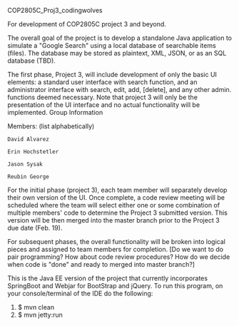 COP2805C_Proj3_codingwolves

For development of COP2805C project 3 and beyond.

The overall goal of the project is to develop a standalone Java application to simulate a "Google Search" using a local database of searchable items (files). The database may be stored as plaintext, XML, JSON, or as an SQL database (TBD).

The first phase, Project 3, will include development of only the basic UI elements: a standard user interface with search function, and an administrator interface with search, edit, add, [delete], and any other admin. functions deemed necessary. Note that project 3 will only be the presentation of the UI interface and no actual functionality will be implemented.
Group Information

Members: (list alphabetically)

    David Alvarez

    Erin Hochstetler

    Jason Sysak

    Reubin George

For the initial phase (project 3), each team member will separately develop their own version of the UI. Once complete, a code review meeting will be scheduled where the team will select either one or some combination of multiple members' code to determine the Project 3 submitted version. This version will be then merged into the master branch prior to the Project 3 due date (Feb. 19).

For subsequent phases, the overall functionality will be broken into logical pieces and assigned to team members for completion. [Do we want to do pair programming? How about code review procedures? How do we decide when code is "done" and ready to merged into master branch?]

This is the Java EE version of the project that currently incorporates SpringBoot and Webjar for BootStrap and jQuery.
To run this program, on your console/terminal of the IDE do the following:
1) $ mvn clean
2) $ mvn jetty:run
